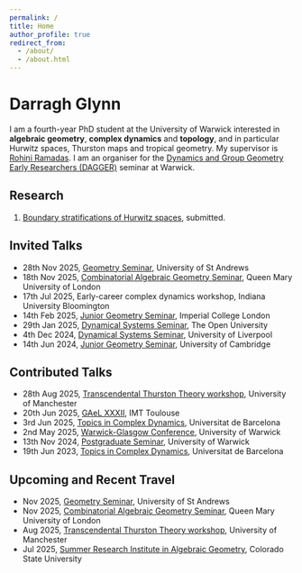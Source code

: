 ```yaml
---
permalink: /
title: Home
author_profile: true
redirect_from: 
  - /about/
  - /about.html
---
```


# Darragh Glynn

I am a fourth-year PhD student at the University of Warwick interested in **algebraic geometry**, **complex dynamics** and **topology**, and in particular Hurwitz spaces, Thurston maps and tropical geometry. My supervisor is [Rohini Ramadas](https://sites.google.com/view/rohini-ramadas/home?authuser=1). I am an organiser for the [Dynamics and Group Geometry Early Researchers (DAGGER)](https://warwick.ac.uk/fac/sci/maths/research/events/seminars/areas/dagger/) seminar at Warwick.    

## Research
1. [Boundary stratifications of Hurwitz spaces](https://arxiv.org/abs/2503.05688), submitted.

## Invited Talks
- 28th Nov 2025, [Geometry Seminar](https://www.thibaultpoiret.com/st-andrews-geometry-seminar), University of St Andrews
- 18th Nov 2025, [Combinatorial Algebraic Geometry Seminar](https://sites.google.com/view/tropical-geometric-comb/home/?authuser=1), Queen Mary University of London
- 17th Jul 2025, Early-career complex dynamics workshop, Indiana University Bloomington
- 14th Feb 2025, [Junior Geometry Seminar](https://www.imperial.ac.uk/geometry/seminars/junior-geometry-seminar/), Imperial College London
- 29th Jan 2025, [Dynamical Systems Seminar](https://sites.google.com/view/oudynamicalsystems/?authuser=1), The Open University
- 4th Dec 2024, [Dynamical Systems Seminar](https://www.liverpool.ac.uk/mathematical-sciences/research/pure-mathematics/dynamical-systems/), University of Liverpool
- 14th Jun 2024, [Junior Geometry Seminar](https://talks.cam.ac.uk/show/index/48314), University of Cambridge

## Contributed Talks
- 28th Aug 2025, [Transcendental Thurston Theory workshop](https://sites.google.com/view/ttt-2025/talk-schedule?authuser=1), University of Manchester
- 20th Jun 2025, [GAeL XXXII](https://sites.google.com/view/gaelxxxii/home?authuser=1), IMT Toulouse
- 3rd Jun 2025, [Topics in Complex Dynamics](https://www.ub.edu/dynsys/tcd2025/), Universitat de Barcelona
- 2nd May 2025, [Warwick-Glasgow Conference](https://www.marctruter.com/conferences), University of Warwick
- 13th Nov 2024, [Postgraduate Seminar](https://warwick.ac.uk/fac/sci/maths/research/events/seminars/areas/postgraduate/), University of Warwick
- 19th Jun 2023, [Topics in Complex Dynamics](https://www.gsd.uab.cat/tcd2023/), Universitat de Barcelona

## Upcoming and Recent Travel
- Nov 2025, [Geometry Seminar](https://www.thibaultpoiret.com/st-andrews-geometry-seminar), University of St Andrews
- Nov 2025, [Combinatorial Algebraic Geometry Seminar](https://sites.google.com/view/tropical-geometric-comb/home/?authuser=1), Queen Mary University of London
- Aug 2025, [Transcendental Thurston Theory workshop](https://sites.google.com/view/ttt-2025/talk-schedule?authuser=1), University of Manchester
- Jul 2025, [Summer Research Institute in Algebraic Geometry](https://sites.google.com/view/2025summerinstitute?authuser=1), Colorado State University
